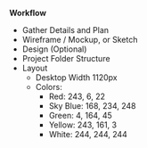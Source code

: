 **Workflow**

- Gather Details and Plan
- Wireframe / Mockup, or Sketch
- Design (Optional)
- Project Folder Structure
- Layout
    - Desktop Width 1120px
    - Colors:
        - Red: 243, 6, 22
        - Sky Blue: 168, 234, 248
        - Green: 4, 164, 45
        - Yellow: 243, 161, 3
        - White: 244, 244, 244